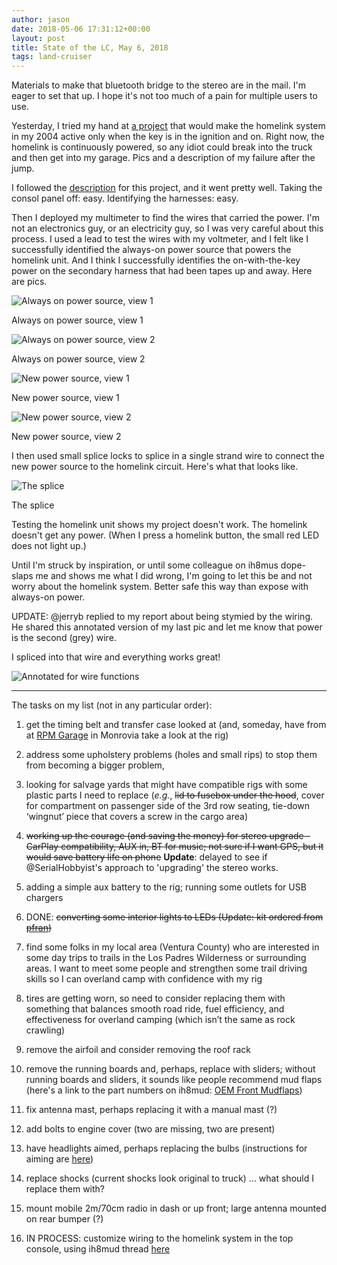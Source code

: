 ```yaml
---
author: jason
date: 2018-05-06 17:31:12+00:00
layout: post
title: State of the LC, May 6, 2018
tags: land-cruiser
---
```


Materials to make that bluetooth bridge to the stereo are in the mail. I'm eager to set that up. I hope it's not too much of a pain for multiple users to use.

Yesterday, I tried my hand at [a project](https://forum.ih8mud.com/threads/making-homelink-work-only-when-key-on.1051400/#post-11651150) that would make the homelink system in my 2004 active only when the key is in the ignition and on. Right now, the homelink is continuously powered, so any idiot could break into the truck and then get into my garage. Pics and a description of my failure after the jump.

I followed the [description](https://forum.ih8mud.com/threads/making-homelink-work-only-when-key-on.1051400/#post-11651150) for this project, and it went pretty well. Taking the consol panel off: easy. Identifying the harnesses: easy.

Then I deployed my multimeter to find the wires that carried the power. I'm not an electronics guy, or an electricity guy, so I was very careful about this process. I used a lead to test the wires with my voltmeter, and I felt like I successfully identified the always-on power source that powers the homelink unit. And I think I successfully identifies the on-with-the-key power on the secondary harness that had been tapes up and away. Here are pics.

![Always on power source, view 1](/assets/images/oldpower-location-med.png)

Always on power source, view 1

![Always on power source, view 2](/assets/images/oldpower-wirecolor-med.png)

Always on power source, view 2

![New power source, view 1](/assets/images/newpower-location-med.png)

New power source, view 1

![New power source, view 2](/assets/images/newpower-wirecolor-med.png)

New power source, view 2

I then used small splice locks to splice in a single strand wire to connect the new power source to the homelink circuit. Here's what that looks like.

![The splice](/assets/images/connection-med.png)

The splice

Testing the homelink unit shows my project doesn't work. The homelink doesn't get any power. (When I press a homelink button, the small red LED does not light up.)

Until I'm struck by inspiration, or until some colleague on ih8mus dope-slaps me and shows me what I did wrong, I'm going to let this be and not worry about the homelink system. Better safe this way than expose with always-on power.

UPDATE: @jerryb replied to my report about being stymied by the wiring. He shared this annotated version of my last pic and let me know that power is the second (grey) wire.

I spliced into that wire and everything works great!

![Annotated for wire functions](/assets/images/connection-withlabels-med.png)

* * *

The tasks on my list (not in any particular order):

  1. get the timing belt and transfer case looked at (and, someday, have from at [RPM Garage](https://www.rpm-garage.com) in Monrovia take a look at the rig)

  2. address some upholstery problems (holes and small rips) to stop them from becoming a bigger problem,

  3. looking for salvage yards that might have compatible rigs with some plastic parts I need to replace (_e.g._, <strike>lid to fusebox under the hood</strike>, cover for compartment on passenger side of the 3rd row seating, tie-down ‘wingnut’ piece that covers a screw in the cargo area)

  4. <strike>working up the courage (and saving the money) for stereo upgrade - CarPlay compatibility, AUX in, BT for music; not sure if I want GPS, but it would save battery life on phone</strike> **Update**: delayed to see if @SerialHobbyist's approach to 'upgrading' the stereo works.

  5. adding a simple aux battery to the rig; running some outlets for USB chargers

  6. DONE: <strike>converting some interior lights to LEDs (Update: kit ordered from [pfran](http://www.pfranleds.com))</strike>

  7. find some folks in my local area (Ventura County) who are interested in some day trips to trails in the Los Padres Wilderness or surrounding areas. I want to meet some people and strengthen some trail driving skills so I can overland camp with confidence with my rig

  8. tires are getting worn, so need to consider replacing them with something that balances smooth road ride, fuel efficiency, and effectiveness for overland camping (which isn’t the same as rock crawling)

  9. remove the airfoil and consider removing the roof rack

  10. remove the running boards and, perhaps, replace with sliders; without running boards and sliders, it sounds like people recommend mud flaps (here's a link to the part numbers on ih8mud: [OEM Front Mudflaps](https://forum.ih8mud.com/threads/oem-front-mudflaps-w-part-numbers.698687/))

  11. fix antenna mast, perhaps replacing it with a manual mast (?)

  12. add bolts to engine cover (two are missing, two are present)

  13. have headlights aimed, perhaps replacing the bulbs (instructions for aiming are [here](https://forum.ih8mud.com/threads/numbers-for-aiming-headlights.524503/#post-7016021))

  14. replace shocks (current shocks look original to truck) … what should I replace them with?

  15. mount mobile 2m/70cm radio in dash or up front; large antenna mounted on rear bumper (?)

  16. IN PROCESS: customize wiring to the homelink system in the top console, using ih8mud thread [here](https://forum.ih8mud.com/threads/making-homelink-work-only-when-key-on.1051400/#post-11651150)
